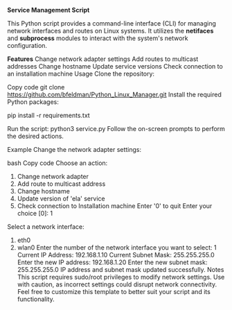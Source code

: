 **Service Management Script**

This Python script provides a command-line interface (CLI) for managing network interfaces and routes on Linux systems. It utilizes the **netifaces** and **subprocess** modules to interact with the system's network configuration.

**Features**
Change network adapter settings
Add routes to multicast addresses
Change hostname
Update service versions
Check connection to an installation machine
Usage
Clone the repository:

Copy code
git clone https://github.com/bfeldman/Python_Linux_Manager.git
Install the required Python packages:

pip install -r requirements.txt

Run the script:
python3 service.py
Follow the on-screen prompts to perform the desired actions.

Example
Change the network adapter settings:

bash
Copy code
Choose an action:
1. Change network adapter
2. Add route to multicast address
3. Change hostname
4. Update version of 'ela' service
5. Check connection to Installation machine
Enter '0' to quit
Enter your choice [0]: 1

Select a network interface:
1. eth0
2. wlan0
Enter the number of the network interface you want to select: 1
Current IP Address: 192.168.1.10
Current Subnet Mask: 255.255.255.0
Enter the new IP address: 192.168.1.20
Enter the new subnet mask: 255.255.255.0
IP address and subnet mask updated successfully.
Notes
This script requires sudo/root privileges to modify network settings.
Use with caution, as incorrect settings could disrupt network connectivity.
Feel free to customize this template to better suit your script and its functionality.
